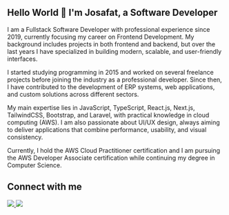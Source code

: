 ## Hello World 👋 I'm Josafat, a Software Developer

I am a Fullstack Software Developer with professional experience since 2019, currently focusing my career on Frontend Development. My background includes projects in both frontend and backend, but over the last years I have specialized in building modern, scalable, and user-friendly interfaces.

I started studying programming in 2015 and worked on several freelance projects before joining the industry as a professional developer. Since then, I have contributed to the development of ERP systems, web applications, and custom solutions across different sectors.

My main expertise lies in JavaScript, TypeScript, React.js, Next.js, TailwindCSS, Bootstrap, and Laravel, with practical knowledge in cloud computing (AWS). I am also passionate about UI/UX design, always aiming to deliver applications that combine performance, usability, and visual consistency.

Currently, I hold the AWS Cloud Practitioner certification and I am pursuing the AWS Developer Associate certification while continuing my degree in Computer Science.

## Connect with me
<div>
  <a href="https://www.josafat.kavenah.com">
    <img src="https://img.shields.io/badge/PORTFOLIO-2ea44f?style=for-the-badge&logo=firefox&logoColor=white" />
  </a>
  
  <a href="https://www.linkedin.com/in/josafatngoma/" target="_blank">
    <img loading="lazy" src="https://img.shields.io/badge/-LinkedIn-%230077B5?style=for-the-badge&logo=linkedin&logoColor=white" target="_blank">
  </a>   
</div>

<!--
**josafatngoma/josafatngoma** is a ✨ _special_ ✨ repository because its `README.md` (this file) appears on your GitHub profile.

Here are some ideas to get you started:

- 🔭 I’m currently working on ...
- 🌱 I’m currently learning ...
- 👯 I’m looking to collaborate on ...
- 🤔 I’m looking for help with ...
- 💬 Ask me about ...
- 📫 How to reach me: ...
- 😄 Pronouns: ...
- ⚡ Fun fact: ...
-->
